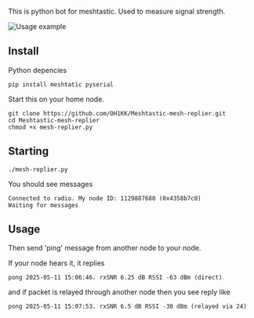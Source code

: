 This is python bot for meshtastic. Used to measure signal strength.

![Usage example](https://raw.githubusercontent.com/OH1KK/Meshtastic-mesh-replier/refs/heads/main/mesh_replier.jpg)

## Install

Python depencies
````
pip install meshtatic pyserial
````

Start this on your home node.

```
git clone https://github.com/OH1KK/Meshtastic-mesh-replier.git
cd Meshtastic-mesh-replier
chmod +x mesh-replier.py
```

## Starting

```
./mesh-replier.py
```

You should see messages

```
Connected to radio. My node ID: 1129887680 (0x4358b7c0)
Waiting for messages
```

## Usage

Then send 'ping' message from another node to your node.

If your node hears it, it replies

```
pong 2025-05-11 15:06:46. rxSNR 6.25 dB RSSI -63 dBm (direct)
```

and if packet is relayed through another node then you see reply like

```
pong 2025-05-11 15:07:53. rxSNR 6.5 dB RSSI -30 dBm (relayed via 24)

```
